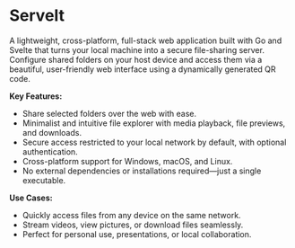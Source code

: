 # ServeIt

A lightweight, cross-platform, full-stack web application built with Go and Svelte that turns your local machine into a secure file-sharing server. Configure shared folders on your host device and access them via a beautiful, user-friendly web interface using a dynamically generated QR code.  

**Key Features:**  

- Share selected folders over the web with ease.  
- Minimalist and intuitive file explorer with media playback, file previews, and downloads.  
- Secure access restricted to your local network by default, with optional authentication.  
- Cross-platform support for Windows, macOS, and Linux.  
- No external dependencies or installations required—just a single executable.  

**Use Cases:**  

- Quickly access files from any device on the same network.  
- Stream videos, view pictures, or download files seamlessly.  
- Perfect for personal use, presentations, or local collaboration.  

